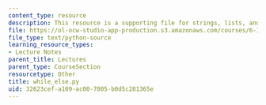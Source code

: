 ```yaml
---
content_type: resource
description: This resource is a supporting file for strings, lists, and list comprehensions.
file: https://ol-ocw-studio-app-production.s3.amazonaws.com/courses/6-189-a-gentle-introduction-to-programming-using-python-january-iap-2011/32623cefa109ac007005b0d5c281365e_while_else.py
file_type: text/python-source
learning_resource_types:
- Lecture Notes
parent_title: Lectures
parent_type: CourseSection
resourcetype: Other
title: while_else.py
uid: 32623cef-a109-ac00-7005-b0d5c281365e
---
```

